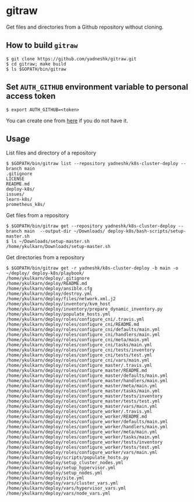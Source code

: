 # gitraw
Get files and directories from a Github repository without cloning.

How to build `gitraw`
---------------------

    $ git clone https://github.com/yadneshk/gitraw.git
    $ cd gitraw; make build
    $ ls $GOPATH/bin/gitraw

Set `AUTH_GITHUB` environment variable to personal access token
--------------------------------------------------------------

    $ export AUTH_GITHUB=<token>

You can create one from [here](https://docs.github.com/en/authentication/keeping-your-account-and-data-secure/creating-a-personal-access-token) if you do not have it.

Usage
-----

List files and directory of a repository

    $ $GOPATH/bin/gitraw list --repository yadneshk/k8s-cluster-deploy --branch main
    .gitignore
    LICENSE
    README.md
    deploy-k8s/
    issues/
    learn-k8s/
    prometheus_k8s/

Get files from a repository

    $ $GOPATH/bin/gitraw get --repository yadneshk/k8s-cluster-deploy --branch main  --output-dir ~/Downloads/ deploy-k8s/bash-scripts/setup-master.sh
    $ ls ~/Downloads/setup-master.sh 
    /home/ykulkarn/Downloads/setup-master.sh

Get directories from a repository

    $ $GOPATH/bin/gitraw get -r yadneshk/k8s-cluster-deploy -b main -o ~/deploy/ deploy-k8s/playbook/
    /home/ykulkarn/deploy/.gitignore
    /home/ykulkarn/deploy/README.md
    /home/ykulkarn/deploy/ansible.cfg
    /home/ykulkarn/deploy/destroy.yml
    /home/ykulkarn/deploy/files/network.xml.j2
    /home/ykulkarn/deploy/inventory/kvm_host
    /home/ykulkarn/deploy/inventory/prepare_dynamic_inventory.py
    /home/ykulkarn/deploy/populate_hosts.yml
    /home/ykulkarn/deploy/roles/configure_cni/.travis.yml
    /home/ykulkarn/deploy/roles/configure_cni/README.md
    /home/ykulkarn/deploy/roles/configure_cni/defaults/main.yml
    /home/ykulkarn/deploy/roles/configure_cni/handlers/main.yml
    /home/ykulkarn/deploy/roles/configure_cni/meta/main.yml
    /home/ykulkarn/deploy/roles/configure_cni/tasks/main.yml
    /home/ykulkarn/deploy/roles/configure_cni/tests/inventory
    /home/ykulkarn/deploy/roles/configure_cni/tests/test.yml
    /home/ykulkarn/deploy/roles/configure_cni/vars/main.yml
    /home/ykulkarn/deploy/roles/configure_master/.travis.yml
    /home/ykulkarn/deploy/roles/configure_master/README.md
    /home/ykulkarn/deploy/roles/configure_master/defaults/main.yml
    /home/ykulkarn/deploy/roles/configure_master/handlers/main.yml
    /home/ykulkarn/deploy/roles/configure_master/meta/main.yml
    /home/ykulkarn/deploy/roles/configure_master/tasks/main.yml
    /home/ykulkarn/deploy/roles/configure_master/tests/inventory
    /home/ykulkarn/deploy/roles/configure_master/tests/test.yml
    /home/ykulkarn/deploy/roles/configure_master/vars/main.yml
    /home/ykulkarn/deploy/roles/configure_worker/.travis.yml
    /home/ykulkarn/deploy/roles/configure_worker/README.md
    /home/ykulkarn/deploy/roles/configure_worker/defaults/main.yml
    /home/ykulkarn/deploy/roles/configure_worker/handlers/main.yml
    /home/ykulkarn/deploy/roles/configure_worker/meta/main.yml
    /home/ykulkarn/deploy/roles/configure_worker/tasks/main.yml
    /home/ykulkarn/deploy/roles/configure_worker/tests/inventory
    /home/ykulkarn/deploy/roles/configure_worker/tests/test.yml
    /home/ykulkarn/deploy/roles/configure_worker/vars/main.yml
    /home/ykulkarn/deploy/scripts/populate_hosts.py
    /home/ykulkarn/deploy/setup_cluster_nodes.yml
    /home/ykulkarn/deploy/setup_hypervisor.yml
    /home/ykulkarn/deploy/setup_nodes.yml
    /home/ykulkarn/deploy/site.yml
    /home/ykulkarn/deploy/vars/cluster_vars.yml
    /home/ykulkarn/deploy/vars/hypervisor_vars.yml
    /home/ykulkarn/deploy/vars/node_vars.yml
